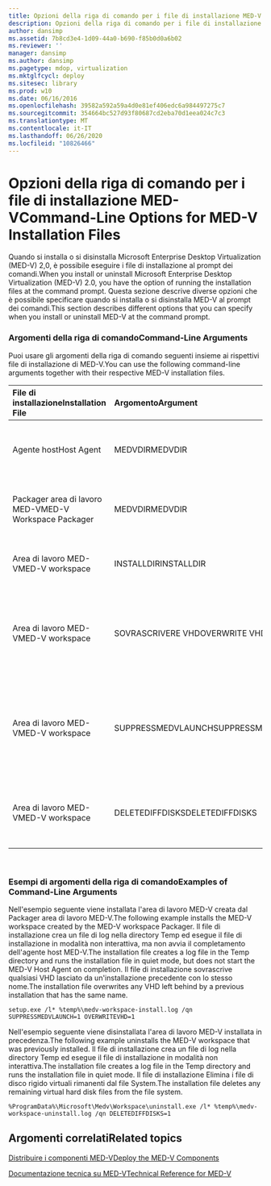 ```yaml
---
title: Opzioni della riga di comando per i file di installazione MED-V
description: Opzioni della riga di comando per i file di installazione MED-V
author: dansimp
ms.assetid: 7b8cd3e4-1d09-44a0-b690-f85b0d0a6b02
ms.reviewer: ''
manager: dansimp
ms.author: dansimp
ms.pagetype: mdop, virtualization
ms.mktglfcycl: deploy
ms.sitesec: library
ms.prod: w10
ms.date: 06/16/2016
ms.openlocfilehash: 39582a592a59a4d0e81ef406edc6a984497275c7
ms.sourcegitcommit: 354664bc527d93f80687cd2eba70d1eea024c7c3
ms.translationtype: MT
ms.contentlocale: it-IT
ms.lasthandoff: 06/26/2020
ms.locfileid: "10826466"
---
```

# <span data-ttu-id="99d07-103">Opzioni della riga di comando per i file di installazione MED-V</span><span class="sxs-lookup"><span data-stu-id="99d07-103">Command-Line Options for MED-V Installation Files</span></span>


<span data-ttu-id="99d07-104">Quando si installa o si disinstalla Microsoft Enterprise Desktop Virtualization (MED-V) 2,0, è possibile eseguire i file di installazione al prompt dei comandi.</span><span class="sxs-lookup"><span data-stu-id="99d07-104">When you install or uninstall Microsoft Enterprise Desktop Virtualization (MED-V) 2.0, you have the option of running the installation files at the command prompt.</span></span> <span data-ttu-id="99d07-105">Questa sezione descrive diverse opzioni che è possibile specificare quando si installa o si disinstalla MED-V al prompt dei comandi.</span><span class="sxs-lookup"><span data-stu-id="99d07-105">This section describes different options that you can specify when you install or uninstall MED-V at the command prompt.</span></span>

### <span data-ttu-id="99d07-106">Argomenti della riga di comando</span><span class="sxs-lookup"><span data-stu-id="99d07-106">Command-Line Arguments</span></span>

<span data-ttu-id="99d07-107">Puoi usare gli argomenti della riga di comando seguenti insieme ai rispettivi file di installazione di MED-V.</span><span class="sxs-lookup"><span data-stu-id="99d07-107">You can use the following command-line arguments together with their respective MED-V installation files.</span></span>

<table style="width:100%;">
<colgroup>
<col width="16%" />
<col width="16%" />
<col width="16%" />
<col width="16%" />
<col width="16%" />
<col width="16%" />
</colgroup>
<thead>
<tr class="header">
<th align="left"><span data-ttu-id="99d07-108">File di installazione</span><span class="sxs-lookup"><span data-stu-id="99d07-108">Installation File</span></span></th>
<th align="left"><span data-ttu-id="99d07-109">Argomento</span><span class="sxs-lookup"><span data-stu-id="99d07-109">Argument</span></span></th>
<th align="left"><span data-ttu-id="99d07-110">Valori accettati</span><span class="sxs-lookup"><span data-stu-id="99d07-110">Accepted Values</span></span></th>
<th align="left"><span data-ttu-id="99d07-111">Tipo</span><span class="sxs-lookup"><span data-stu-id="99d07-111">Type</span></span></th>
<th align="left"><span data-ttu-id="99d07-112">Descrizione</span><span class="sxs-lookup"><span data-stu-id="99d07-112">Description</span></span></th>
<th align="left"><span data-ttu-id="99d07-113">Default</span><span class="sxs-lookup"><span data-stu-id="99d07-113">Default</span></span></th>
</tr>
</thead>
<tbody>
<tr class="odd">
<td align="left"><p><span data-ttu-id="99d07-114">Agente host</span><span class="sxs-lookup"><span data-stu-id="99d07-114">Host Agent</span></span></p></td>
<td align="left"><p><span data-ttu-id="99d07-115">MEDVDIR</span><span class="sxs-lookup"><span data-stu-id="99d07-115">MEDVDIR</span></span></p></td>
<td align="left"><p><span data-ttu-id="99d07-116">&lt;percorso di installazione&gt;</span><span class="sxs-lookup"><span data-stu-id="99d07-116">&lt;install path&gt;</span></span></p></td>
<td align="left"><p><span data-ttu-id="99d07-117">Installazione</span><span class="sxs-lookup"><span data-stu-id="99d07-117">Installation</span></span></p></td>
<td align="left"><p><span data-ttu-id="99d07-118">Modificare la directory installata</span><span class="sxs-lookup"><span data-stu-id="99d07-118">Change installed directory</span></span></p></td>
<td align="left"><p><span data-ttu-id="99d07-119">L'installazione passa a Programmi\Microsoft Enterprise Desktop Virtualization.</span><span class="sxs-lookup"><span data-stu-id="99d07-119">Installation goes to Program Files\Microsoft Enterprise Desktop Virtualization.</span></span></p></td>
</tr>
<tr class="even">
<td align="left"><p><span data-ttu-id="99d07-120">Packager area di lavoro MED-V</span><span class="sxs-lookup"><span data-stu-id="99d07-120">MED-V Workspace Packager</span></span></p></td>
<td align="left"><p><span data-ttu-id="99d07-121">MEDVDIR</span><span class="sxs-lookup"><span data-stu-id="99d07-121">MEDVDIR</span></span></p></td>
<td align="left"><p><span data-ttu-id="99d07-122">&lt;percorso di installazione&gt;</span><span class="sxs-lookup"><span data-stu-id="99d07-122">&lt;install path&gt;</span></span></p></td>
<td align="left"><p><span data-ttu-id="99d07-123">Installazione</span><span class="sxs-lookup"><span data-stu-id="99d07-123">Installation</span></span></p></td>
<td align="left"><p><span data-ttu-id="99d07-124">Modificare la directory installata</span><span class="sxs-lookup"><span data-stu-id="99d07-124">Change installed directory</span></span></p></td>
<td align="left"><p><span data-ttu-id="99d07-125">L'installazione passa a Programmi\Microsoft Enterprise Desktop Virtualization.</span><span class="sxs-lookup"><span data-stu-id="99d07-125">Installation goes to Program Files\Microsoft Enterprise Desktop Virtualization.</span></span></p></td>
</tr>
<tr class="odd">
<td align="left"><p><span data-ttu-id="99d07-126">Area di lavoro MED-V</span><span class="sxs-lookup"><span data-stu-id="99d07-126">MED-V workspace</span></span></p></td>
<td align="left"><p><span data-ttu-id="99d07-127">INSTALLDIR</span><span class="sxs-lookup"><span data-stu-id="99d07-127">INSTALLDIR</span></span></p></td>
<td align="left"><p><span data-ttu-id="99d07-128">&lt;percorso di installazione&gt;</span><span class="sxs-lookup"><span data-stu-id="99d07-128">&lt;install path&gt;</span></span></p></td>
<td align="left"><p><span data-ttu-id="99d07-129">Installazione</span><span class="sxs-lookup"><span data-stu-id="99d07-129">Installation</span></span></p></td>
<td align="left"><p><span data-ttu-id="99d07-130">Modificare la directory installata</span><span class="sxs-lookup"><span data-stu-id="99d07-130">Change installed directory</span></span></p></td>
<td align="left"><p><span data-ttu-id="99d07-131">L'installazione passa a ProgramData\Microsoft\Medv\Workspace.</span><span class="sxs-lookup"><span data-stu-id="99d07-131">Installation goes to ProgramData\Microsoft\Medv\Workspace.</span></span></p></td>
</tr>
<tr class="even">
<td align="left"><p><span data-ttu-id="99d07-132">Area di lavoro MED-V</span><span class="sxs-lookup"><span data-stu-id="99d07-132">MED-V workspace</span></span></p></td>
<td align="left"><p><span data-ttu-id="99d07-133">SOVRASCRIVERE VHD</span><span class="sxs-lookup"><span data-stu-id="99d07-133">OVERWRITE VHD</span></span></p></td>
<td align="left"><p><span data-ttu-id="99d07-134">0 o 1</span><span class="sxs-lookup"><span data-stu-id="99d07-134">0 or 1</span></span></p></td>
<td align="left"><p><span data-ttu-id="99d07-135">Installazione</span><span class="sxs-lookup"><span data-stu-id="99d07-135">Installation</span></span></p></td>
<td align="left"><p><span data-ttu-id="99d07-136">Errore di installazione se il VHD esiste (0) o sovrascrive il VHD esistente (1).</span><span class="sxs-lookup"><span data-stu-id="99d07-136">Fail installation if VHD exists(0) or overwrite existing VHD(1).</span></span></p></td>
<td align="left"><p><span data-ttu-id="99d07-137">La sovrascrittura non si verifica e l'installazione non riesce se esiste già un disco rigido virtuale (VHD).</span><span class="sxs-lookup"><span data-stu-id="99d07-137">Overwrite does not occur and installation fails if a virtual hard disk (VHD) already exists.</span></span></p></td>
</tr>
<tr class="odd">
<td align="left"><p><span data-ttu-id="99d07-138">Area di lavoro MED-V</span><span class="sxs-lookup"><span data-stu-id="99d07-138">MED-V workspace</span></span></p></td>
<td align="left"><p><span data-ttu-id="99d07-139">SUPPRESSMEDVLAUNCH</span><span class="sxs-lookup"><span data-stu-id="99d07-139">SUPPRESSMEDVLAUNCH</span></span></p></td>
<td align="left"><p><span data-ttu-id="99d07-140">0 o 1</span><span class="sxs-lookup"><span data-stu-id="99d07-140">0 or 1</span></span></p></td>
<td align="left"><p><span data-ttu-id="99d07-141">Installazione</span><span class="sxs-lookup"><span data-stu-id="99d07-141">Installation</span></span></p></td>
<td align="left"><p><span data-ttu-id="99d07-142">Avviare (0) o non avviare (1) MED-V dopo l'installazione dell'area di lavoro MED-V.</span><span class="sxs-lookup"><span data-stu-id="99d07-142">Start(0) or do not start(1) MED-V after MED-V workspace is installed.</span></span></p></td>
<td align="left"><p><span data-ttu-id="99d07-143">Se l'area di lavoro MED-V è stata installata con l'interfaccia utente, una casella di controllo nella <strong> </strong> pagina fine controlla se avviare MED-v.</span><span class="sxs-lookup"><span data-stu-id="99d07-143">If the MED-V workspace was installed with the user interface (UI), a check box on the <strong>Finish</strong> page controls whether to start MED-V.</span></span></p></td>
</tr>
<tr class="even">
<td align="left"><p><span data-ttu-id="99d07-144">Area di lavoro MED-V</span><span class="sxs-lookup"><span data-stu-id="99d07-144">MED-V workspace</span></span></p></td>
<td align="left"><p><span data-ttu-id="99d07-145">DELETEDIFFDISKS</span><span class="sxs-lookup"><span data-stu-id="99d07-145">DELETEDIFFDISKS</span></span></p></td>
<td align="left"><p><span data-ttu-id="99d07-146">0 o 1</span><span class="sxs-lookup"><span data-stu-id="99d07-146">0 or 1</span></span></p></td>
<td align="left"><p><span data-ttu-id="99d07-147">Disinstallazione</span><span class="sxs-lookup"><span data-stu-id="99d07-147">Uninstallation</span></span></p></td>
<td align="left"><p><span data-ttu-id="99d07-148">Mantieni (0) o Elimina (1) VHD creati da MED-V</span><span class="sxs-lookup"><span data-stu-id="99d07-148">Keep(0) or delete(1) VHDs created by MED-V</span></span></p></td>
<td align="left"><p><span data-ttu-id="99d07-149">Nessun VHD viene eliminato.</span><span class="sxs-lookup"><span data-stu-id="99d07-149">No VHDs are deleted.</span></span></p></td>
</tr>
</tbody>
</table>

 

### <span data-ttu-id="99d07-150">Esempi di argomenti della riga di comando</span><span class="sxs-lookup"><span data-stu-id="99d07-150">Examples of Command-Line Arguments</span></span>

<span data-ttu-id="99d07-151">Nell'esempio seguente viene installata l'area di lavoro MED-V creata dal Packager area di lavoro MED-V.</span><span class="sxs-lookup"><span data-stu-id="99d07-151">The following example installs the MED-V workspace created by the MED-V workspace Packager.</span></span> <span data-ttu-id="99d07-152">Il file di installazione crea un file di log nella directory Temp ed esegue il file di installazione in modalità non interattiva, ma non avvia il completamento dell'agente host MED-V.</span><span class="sxs-lookup"><span data-stu-id="99d07-152">The installation file creates a log file in the Temp directory and runs the installation file in quiet mode, but does not start the MED-V Host Agent on completion.</span></span> <span data-ttu-id="99d07-153">Il file di installazione sovrascrive qualsiasi VHD lasciato da un'installazione precedente con lo stesso nome.</span><span class="sxs-lookup"><span data-stu-id="99d07-153">The installation file overwrites any VHD left behind by a previous installation that has the same name.</span></span>

``` syntax
setup.exe /l* %temp%\medv-workspace-install.log /qn SUPPRESSMEDVLAUNCH=1 OVERWRITEVHD=1
```

<span data-ttu-id="99d07-154">Nell'esempio seguente viene disinstallata l'area di lavoro MED-V installata in precedenza.</span><span class="sxs-lookup"><span data-stu-id="99d07-154">The following example uninstalls the MED-V workspace that was previously installed.</span></span> <span data-ttu-id="99d07-155">Il file di installazione crea un file di log nella directory Temp ed esegue il file di installazione in modalità non interattiva.</span><span class="sxs-lookup"><span data-stu-id="99d07-155">The installation file creates a log file in the Temp directory and runs the installation file in quiet mode.</span></span> <span data-ttu-id="99d07-156">Il file di installazione Elimina i file di disco rigido virtuali rimanenti dal file System.</span><span class="sxs-lookup"><span data-stu-id="99d07-156">The installation file deletes any remaining virtual hard disk files from the file system.</span></span>

``` syntax
%ProgramData%\Microsoft\Medv\Workspace\uninstall.exe /l* %temp%\medv-workspace-uninstall.log /qn DELETEDIFFDISKS=1
```

## <span data-ttu-id="99d07-157">Argomenti correlati</span><span class="sxs-lookup"><span data-stu-id="99d07-157">Related topics</span></span>


[<span data-ttu-id="99d07-158">Distribuire i componenti MED-V</span><span class="sxs-lookup"><span data-stu-id="99d07-158">Deploy the MED-V Components</span></span>](deploy-the-med-v-components.md)

[<span data-ttu-id="99d07-159">Documentazione tecnica su MED-V</span><span class="sxs-lookup"><span data-stu-id="99d07-159">Technical Reference for MED-V</span></span>](technical-reference-for-med-v.md)

 

 






